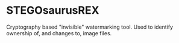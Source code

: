 # STEGOsaurusREX
Cryptography based "invisible" watermarking tool. Used to identify ownership of, and changes to, image files.
